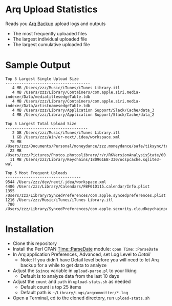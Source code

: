 # Arq Upload Statistics

Reads you [Arq Backup](https://www.arqbackup.com) upload logs and outputs

* The most frequently uploaded files
* The largest individual uploaded file
* The largest cumulative uploaded file

# Sample Output

```
Top 5 Largest Single Upload Size
-------------------------------------
   4 MB /Users/zzz/Music/iTunes/iTunes Library.itl
   4 MB /Users/zzz/Library/Containers/com.apple.siri.media-indexer/Data/mediatitlesedgeTable.tdb
   4 MB /Users/zzz/Library/Containers/com.apple.siri.media-indexer/Data/artistnamesedgeTable.tdb
   4 MB /Users/zzz/Library/Application Support/Slack/Cache/data_3
   4 MB /Users/zzz/Library/Application Support/Slack/Cache/data_2

Top 5 Largest Total Upload Size
------------------------------------
   2 GB /Users/zzz/Music/iTunes/iTunes Library.itl
   1 GB /Users/zzz/Win/er-next/.idea/workspace.xml
  78 MB /Users/zzz/Documents/Personal/moneydance/zzz.moneydance/safe/tiksync/trunk
  22 MB /Users/zzz/Pictures/Photos.photoslibrary/r/r/RKVersionAnalysisState/00.lij
  11 MB /Users/zzz/Library/Keychains/180961EB-330/ocspcache.sqlite3-wal

Top 5 Most Frequent Uploads
---------------------------------
9544 /Users/zzz/dev/next/.idea/workspace.xml
4486 /Users/zzz/Library/Calendars/FBF01D115.calendar/Info.plist
1355 /Users/zzz/Library/SyncedPreferences/com.apple.syncedpreferences.plist
1216 /Users/zzz/Music/iTunes/iTunes Library.itl
 780 /Users/zzz/Library/SyncedPreferences/com.apple.security.cloudkeychainproxy3.plist
```

# Installation

* Clone this repository
* Install the Perl CPAN [Time::ParseDate](http://search.cpan.org/~muir/Time-ParseDate-2015.103/lib/Time/ParseDate.pm) module: ```cpan Time::ParseDate```
* In Arq application Preferences, Advanced, set Log Level to *Detail*
    * Note: If you didn't have Detail level before you will need to let Arq backup for a while to get data to analyze
* Adjust the ```$since``` variable in ```upload-parse.pl``` to your liking
    * Default is to analyze data from the last 10 days
* Adjust the ```count``` and ```path``` in ```upload-stats.sh``` as needed
    * Default count is top 25 items
    * Default path is ```~/Library/Logs/arqcommitter/*.log```
* Open a Terminal, cd to the cloned directory, run ```upload-stats.sh```

